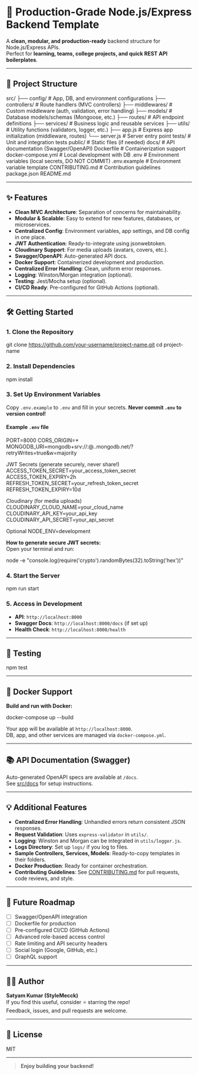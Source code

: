# 🚀 Production-Grade Node.js/Express Backend Template

A **clean, modular, and production-ready** backend structure for Node.js/Express APIs.  
Perfect for **learning, teams, college projects, and quick REST API boilerplates**.

---

## 📁 Project Structure

src/
├── config/ # App, DB, and environment configurations
├── controllers/ # Route handlers (MVC controllers)
├── middlewares/ # Custom middleware (auth, validation, error handling)
├── models/ # Database models/schemas (Mongoose, etc.)
├── routes/ # API endpoint definitions
├── services/ # Business logic and reusable services
├── utils/ # Utility functions (validators, logger, etc.)
├── app.js # Express app initialization (middleware, routes)
└── server.js # Server entry point
tests/ # Unit and integration tests
public/ # Static files (if needed)
docs/ # API documentation (Swagger/OpenAPI)
Dockerfile # Containerization support
docker-compose.yml # Local development with DB
.env # Environment variables (local secrets, DO NOT COMMIT)
.env.example # Environment variable template
CONTRIBUTING.md # Contribution guidelines
package.json
README.md


---

## ✨ Features

- **Clean MVC Architecture**: Separation of concerns for maintainability.
- **Modular & Scalable**: Easy to extend for new features, databases, or microservices.
- **Centralized Config**: Environment variables, app settings, and DB config in one place.
- **JWT Authentication**: Ready-to-integrate using jsonwebtoken.
- **Cloudinary Support**: For media uploads (avatars, covers, etc.).
- **Swagger/OpenAPI**: Auto-generated API docs.
- **Docker Support**: Containerized development and production.
- **Centralized Error Handling**: Clean, uniform error responses.
- **Logging**: Winston/Morgan integration (optional).
- **Testing**: Jest/Mocha setup (optional).
- **CI/CD Ready**: Pre-configured for GitHub Actions (optional).

---

## 🛠️ Getting Started

### 1. Clone the Repository

git clone https://github.com/your-username/project-name.git
cd project-name


### 2. Install Dependencies

npm install


### 3. Set Up Environment Variables

Copy `.env.example` to `.env` and fill in your secrets. **Never commit `.env` to version control!**

#### Example `.env` file

PORT=8000
CORS_ORIGIN=*
MONGODB_URI=mongodb+srv://<username>:<password>@<cluster>.<host>.mongodb.net/<db>?retryWrites=true&w=majority

JWT Secrets (generate securely, never share!)
ACCESS_TOKEN_SECRET=your_access_token_secret
ACCESS_TOKEN_EXPIRY=2h
REFRESH_TOKEN_SECRET=your_refresh_token_secret
REFRESH_TOKEN_EXPIRY=10d

Cloudinary (for media uploads)
CLOUDINARY_CLOUD_NAME=your_cloud_name
CLOUDINARY_API_KEY=your_api_key
CLOUDINARY_API_SECRET=your_api_secret

Optional
NODE_ENV=development


**How to generate secure JWT secrets:**  
Open your terminal and run:  

node -e "console.log(require('crypto').randomBytes(32).toString('hex'))"


### 4. Start the Server

npm run start


### 5. Access in Development

- **API**: `http://localhost:8000`
- **Swagger Docs**: `http://localhost:8000/docs` (if set up)
- **Health Check**: `http://localhost:8000/health`

---

## 🧪 Testing

npm test


---

## 🐳 Docker Support

**Build and run with Docker:**

docker-compose up --build


Your app will be available at `http://localhost:8000`.  
DB, app, and other services are managed via `docker-compose.yml`.

---

## 📚 API Documentation (Swagger)

Auto-generated OpenAPI specs are available at `/docs`.  
See [src/docs](src/docs) for setup instructions.

---

## 💡 Additional Features

- **Centralized Error Handling**: Unhandled errors return consistent JSON responses.
- **Request Validation**: Uses `express-validator` in `utils/`.
- **Logging**: Winston and Morgan can be integrated in `utils/logger.js`.
- **Logs Directory**: Set up `logs/` if you log to files.
- **Sample Controllers, Services, Models**: Ready-to-copy templates in their folders.
- **Docker Production**: Ready for container orchestration.
- **Contributing Guidelines**: See [CONTRIBUTING.md](CONTRIBUTING.md) for pull requests, code reviews, and style.

---

## 🚧 Future Roadmap

- [ ] Swagger/OpenAPI integration
- [ ] Dockerfile for production
- [ ] Pre-configured CI/CD (GitHub Actions)
- [ ] Advanced role-based access control
- [ ] Rate limiting and API security headers
- [ ] Social login (Google, GitHub, etc.)
- [ ] GraphQL support

---

## 👨‍💻 Author

**Satyam Kumar (StyleMecck)**  
If you find this useful, consider ⭐ starring the repo!  
Feedback, issues, and pull requests are welcome.

---

## 📜 License

MIT

---

> **Enjoy building your backend!**
